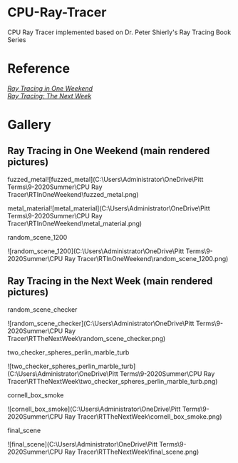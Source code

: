 # CPU-Ray-Tracer
CPU Ray Tracer implemented based on Dr. Peter Shierly's Ray Tracing Book Series

# Reference
[_Ray Tracing in One Weekend_](https://raytracing.github.io/books/RayTracingInOneWeekend.html)\
[_Ray Tracing: The Next Week_](https://raytracing.github.io/books/RayTracingTheNextWeek.html)

# Gallery

## Ray Tracing in One Weekend (main rendered pictures)

fuzzed_metal![fuzzed_metal](C:\Users\Administrator\OneDrive\Pitt Terms\9-2020Summer\CPU Ray Tracer\RTInOneWeekend\fuzzed_metal.png)

metal_material![metal_material](C:\Users\Administrator\OneDrive\Pitt Terms\9-2020Summer\CPU Ray Tracer\RTInOneWeekend\metal_material.png)

random_scene_1200

![random_scene_1200](C:\Users\Administrator\OneDrive\Pitt Terms\9-2020Summer\CPU Ray Tracer\RTInOneWeekend\random_scene_1200.png)

## Ray Tracing in the Next Week (main rendered pictures)

random_scene_checker

![random_scene_checker](C:\Users\Administrator\OneDrive\Pitt Terms\9-2020Summer\CPU Ray Tracer\RTTheNextWeek\random_scene_checker.png)

two_checker_spheres_perlin_marble_turb

![two_checker_spheres_perlin_marble_turb](C:\Users\Administrator\OneDrive\Pitt Terms\9-2020Summer\CPU Ray Tracer\RTTheNextWeek\two_checker_spheres_perlin_marble_turb.png)

cornell_box_smoke

![cornell_box_smoke](C:\Users\Administrator\OneDrive\Pitt Terms\9-2020Summer\CPU Ray Tracer\RTTheNextWeek\cornell_box_smoke.png)

final_scene

![final_scene](C:\Users\Administrator\OneDrive\Pitt Terms\9-2020Summer\CPU Ray Tracer\RTTheNextWeek\final_scene.png)

